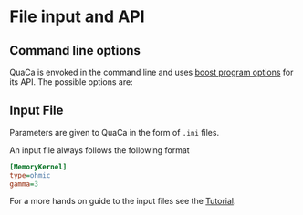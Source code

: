 # File input and API

## Command line options
QuaCa is envoked in the command line and uses [boost program options](https://www.boost.org/doc/libs/1_71_0/doc/html/program_options/tutorial.html) for its API.
The possible options are:

## Input File
Parameters are given to QuaCa in the form of `.ini` files.

An input file always follows the following format

```ini
[MemoryKernel]
type=ohmic
gamma=3
```

For a more hands on guide to the input files see the [Tutorial](tutorial).
